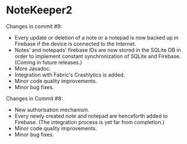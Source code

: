 # NoteKeeper2

Changes in commit #9:
- Every update or deletion of a note or a notepad is now backed up in Firebase if the device is connected to the Internet.
- Notes' and notepads' firebase IDs are now stored in the SQLite DB in order to implement constant synchronization of SQLite and Firebase. (Coming in future releases.)
- More Javadoc.
- Integration with Fabric's Crashlytics is added.
- Minor code quality improvements.
- Minor bug fixes.

Changes in Commit #8:
- New authorisation mechanism. 
- Every newly created note and notepad are henceforth added to Firebase. (The integration process is yet far from completion.)
- Minor code quality improvements.
- Minor bug fixes.
